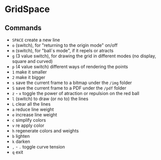# GridSpace                   


## Commands
- `SPACE` create a new line
- `o` (switch), for "returning to the origin mode" on/off
- `m` (switch), for "ball`s mode", if it repels or atracts
- `g` (3 value switch), for drawing the grid in different modes (no display, square and curved)
- `p` (4 value switch) different ways of rendering the points
- `1` make it smaller
- `2` make it bigger
- `s` save the current frame to a bitmap under the `/img` folder
- `S` save the current frame to a PDF under the `/pdf` folder
- `z` - `x` toggle the power of atraction or repulsion on the red ball
- `l` (switch) to draw (or no to) the lines
- `L` clear all the lines
- `a` reduce line weight
- `e` increase line weight
- `c` simplify colors
- `v` re apply color
- `h` regenerate colors and weights
- `b` lighten
- `k` darken
- `,` - `.` toggle curve tension
- `q` exit
